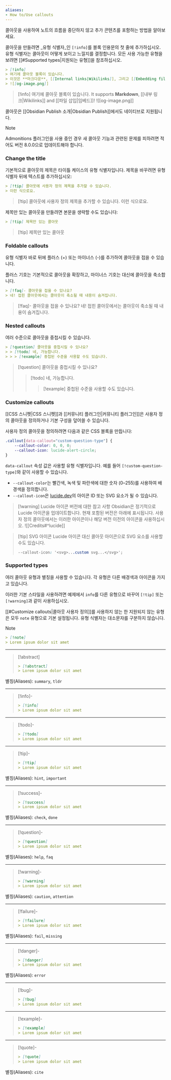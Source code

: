 ```yaml
---
aliases:
- How to/Use callouts
---
```


콜아웃을 사용하여 노트의 흐름을 중단하지 않고 추가 콘텐츠를 포함하는 방법을 알아보세요.

콜아웃을 만들려면 _유형 식별자_인 `[!info]`를 블록 인용문의 첫 줄에 추가하십시오. 유형 식별자는 콜아웃이 어떻게 보이고 느낄지를 결정합니다. 모든 사용 가능한 유형을 보려면 [[#Supported types|지원되는 유형]]을 참조하십시오.

```markdown
> [!info]
> 여기에 콜아웃 블록이 있습니다.
> 이것은 **마크다운**, [[Internal links|Wikilinks]], 그리고 [[Embedding files|임베드]]를 지원합니다!
> ![[og-image.png]]
```

> [!info]
> 여기에 콜아웃 블록이 있습니다.
> It supports **Markdown**, [[내부 링크|Wikilinks]] and [[파일 삽입|임베드]]!
> ![[og-image.png]]

콜아웃은 [[Obsidian Publish 소개|Obsidian Publish]]에서도 네이티브로 지원됩니다.

> [!note]
> Admonitions 플러그인을 사용 중인 경우 새 콜아웃 기능과 관련된 문제를 피하려면 적어도 버전 8.0.0으로 업데이트해야 합니다.

### Change the title

기본적으로 콜아웃의 제목은 타이틀 케이스의 유형 식별자입니다. 제목을 바꾸려면 유형 식별자 뒤에 텍스트를 추가하십시오:

```markdown
> [!tip] 콜아웃에 사용자 정의 제목을 추가할 수 있습니다.
> 이런 식으로요.
```

> [!tip] 콜아웃에 사용자 정의 제목을 추가할 수 있습니다.
> 이런 식으로요.

제목만 있는 콜아웃을 만들려면 본문을 생략할 수도 있습니다:

```markdown
> [!tip] 제목만 있는 콜아웃
```

> [!tip] 제목만 있는 콜아웃

### Foldable callouts

유형 식별자 바로 뒤에 플러스 (+) 또는 마이너스 (-)를 추가하여 콜아웃을 접을 수 있습니다.

플러스 기호는 기본적으로 콜아웃을 확장하고, 마이너스 기호는 대신에 콜아웃을 축소합니다.

```markdown
> [!faq]- 콜아웃을 접을 수 있나요?
> 네! 접힌 콜아웃에서는 콜아웃이 축소될 때 내용이 숨겨집니다.
```

> [!faq]- 콜아웃을 접을 수 있나요?
> 네! 접힌 콜아웃에서는 콜아웃이 축소될 때 내용이 숨겨집니다.

### Nested callouts

여러 수준으로 콜아웃을 중첩시킬 수 있습니다.

```markdown
> [!question] 콜아웃을 중첩시킬 수 있나요? 
> > [!todo] 네, 가능합니다. 
> > > [!example] 중첩된 수준을 사용할 수도 있습니다.
```

> [!question] 콜아웃을 중첩시킬 수 있나요?
> > [!todo] 네, 가능합니다.
> > > [!example] 중첩된 수준을 사용할 수도 있습니다.

### Customize callouts

[[CSS 스니펫|CSS 스니펫]]과 [[커뮤니티 플러그인|커뮤니티 플러그인]]은 사용자 정의 콜아웃을 정의하거나 기본 구성을 덮어쓸 수 있습니다.

사용자 정의 콜아웃을 정의하려면 다음과 같은 CSS 블록을 만듭니다:

```css
.callout[data-callout="custom-question-type"] {
    --callout-color: 0, 0, 0;
    --callout-icon: lucide-alert-circle;
}
```

`data-callout` 속성 값은 사용할 유형 식별자입니다. 예를 들어 `[!custom-question-type]`와 같이 사용할 수 있습니다.

- `--callout-color`는 빨간색, 녹색 및 파란색에 대한 숫자 (0–255)를 사용하여 배경색을 정의합니다.
- `--callout-icon`은 [lucide.dev](https://lucide.dev/)의 아이콘 ID 또는 SVG 요소가 될 수 있습니다.


> [!warning] Lucide 아이콘 버전에 대한 참고 사항
> Obsidian은 정기적으로 Lucide 아이콘을 업데이트합니다. 현재 포함된 버전은 아래에 표시됩니다. 사용자 정의 콜아웃에서는 이러한 아이콘이나 해당 버전 이전의 아이콘을 사용하십시오.
> ![[Credits#^lucide]]

> [!tip] SVG 아이콘
> Lucide 아이콘 대신 콜아웃 아이콘으로 SVG 요소를 사용할 수도 있습니다.
>
> ```css
> --callout-icon: '<svg>...custom svg...</svg>';
> ```

### Supported types

여러 콜아웃 유형과 별칭을 사용할 수 있습니다. 각 유형은 다른 배경색과 아이콘을 가지고 있습니다.

이러한 기본 스타일을 사용하려면 예제에서 `info`를 다른 유형으로 바꾸어 `[!tip]` 또는 `[!warning]`과 같이 사용하십시오.

[[#Customize callouts|콜아웃 사용자 정의]]를 사용하지 않는 한 지원되지 않는 유형은 모두 `note` 유형으로 기본 설정됩니다. 유형 식별자는 대소문자를 구분하지 않습니다.

> [!note]
> ```md
> > [!note]
> > Lorem ipsum dolor sit amet
> ```

---

> [!abstract]
> ```md
> > [!abstract]
> > Lorem ipsum dolor sit amet
> ```

별칭(Aliases): `summary`, `tldr`

---

> [!info]-
> ```md
> > [!info]
> > Lorem ipsum dolor sit amet
> ```

---

> [!todo]-
> ```md
> > [!todo]
> > Lorem ipsum dolor sit amet
> ```

---

> [!tip]-
> ```md
> > [!tip]
> > Lorem ipsum dolor sit amet
> ```

별칭(Aliases): `hint`, `important`

---

> [!success]-
> ```md
> > [!success]
> > Lorem ipsum dolor sit amet
> ```

별칭(Aliases): `check`, `done`

---

> [!question]-
> ```md
> > [!question]
> > Lorem ipsum dolor sit amet
> ```

별칭(Aliases): `help`, `faq`

---

> [!warning]-
>  ```md
> > [!warning]
> > Lorem ipsum dolor sit amet
> ```

별칭(Aliases): `caution`, `attention`

---

> [!failure]-
> ```md
> > [!failure]
> > Lorem ipsum dolor sit amet
> ```

별칭(Aliases): `fail`, `missing`

---

> [!danger]-
> ```md
> > [!danger]
> > Lorem ipsum dolor sit amet
> ```

별칭(Aliases): `error`

---

> [!bug]-
> ```md
> > [!bug]
> > Lorem ipsum dolor sit amet
> ```

---

> [!example]-
> ```md
> > [!example]
> > Lorem ipsum dolor sit amet
> ```

---

> [!quote]-
> ```md
> > [!quote]
> > Lorem ipsum dolor sit amet
> ```

별칭(Aliases): `cite`
